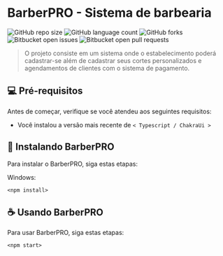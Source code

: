 # BarberPRO - Sistema de barbearia

![GitHub repo size](https://img.shields.io/github/repo-size/iuricode/README-template?style=for-the-badge)
![GitHub language count](https://img.shields.io/github/languages/count/iuricode/README-template?style=for-the-badge)
![GitHub forks](https://img.shields.io/github/forks/iuricode/README-template?style=for-the-badge)
![Bitbucket open issues](https://img.shields.io/bitbucket/issues/iuricode/README-template?style=for-the-badge)
![Bitbucket open pull requests](https://img.shields.io/bitbucket/pr-raw/iuricode/README-template?style=for-the-badge)



> O projeto consiste em um sistema onde o estabelecimento poderá cadastrar-se além de cadastrar seus cortes personalizados e agendamentos de clientes com o sistema de pagamento.


## 💻 Pré-requisitos

Antes de começar, verifique se você atendeu aos seguintes requisitos:

* Você instalou a versão mais recente de `< Typescript / ChakraUi >`

## 🚀 Instalando BarberPRO

Para instalar o BarberPRO, siga estas etapas:


Windows:
```
<npm install>
```

## ☕ Usando BarberPRO

Para usar BarberPRO, siga estas etapas:

```
<npm start>
```
